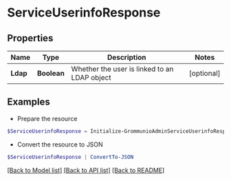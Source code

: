 # ServiceUserinfoResponse
## Properties

Name | Type | Description | Notes
------------ | ------------- | ------------- | -------------
**Ldap** | **Boolean** | Whether the user is linked to an LDAP object | [optional] 

## Examples

- Prepare the resource
```powershell
$ServiceUserinfoResponse = Initialize-GrommunioAdminServiceUserinfoResponse  -Ldap null
```

- Convert the resource to JSON
```powershell
$ServiceUserinfoResponse | ConvertTo-JSON
```

[[Back to Model list]](../README.md#documentation-for-models) [[Back to API list]](../README.md#documentation-for-api-endpoints) [[Back to README]](../README.md)

